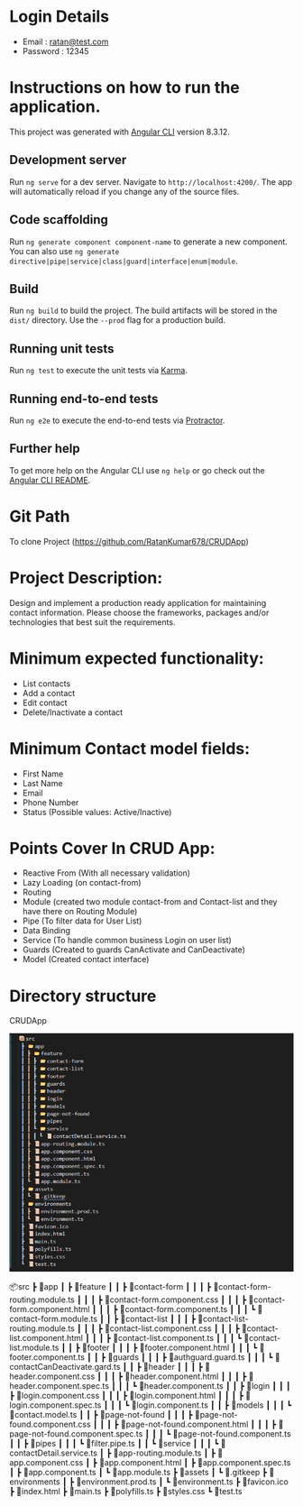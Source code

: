 # Login Details 
- Email : ratan@test.com
- Password : 12345

# Instructions on how to run the application.

This project was generated with [Angular CLI](https://github.com/angular/angular-cli) version 8.3.12.

## Development server

Run `ng serve` for a dev server. Navigate to `http://localhost:4200/`. The app will automatically reload if you change any of the source files.

## Code scaffolding

Run `ng generate component component-name` to generate a new component. You can also use `ng generate directive|pipe|service|class|guard|interface|enum|module`.

## Build

Run `ng build` to build the project. The build artifacts will be stored in the `dist/` directory. Use the `--prod` flag for a production build.

## Running unit tests

Run `ng test` to execute the unit tests via [Karma](https://karma-runner.github.io).

## Running end-to-end tests

Run `ng e2e` to execute the end-to-end tests via [Protractor](http://www.protractortest.org/).

## Further help

To get more help on the Angular CLI use `ng help` or go check out the [Angular CLI README](https://github.com/angular/angular-cli/blob/master/README.md).

# Git Path
To clone Project (https://github.com/RatanKumar678/CRUDApp)

# Project Description:
Design and implement a production ready application for maintaining
contact information. Please choose the frameworks, packages and/or
technologies that best suit the requirements.
# Minimum expected functionality:
- List contacts
- Add a contact
- Edit contact
- Delete/Inactivate a contact

# Minimum Contact model fields:
- First Name
- Last Name
- Email
- Phone Number
- Status (Possible values: Active/Inactive)

# Points Cover In CRUD App:
- Reactive From (With all necessary validation)
- Lazy Loading (on contact-from)
- Routing
- Module (created two module contact-from and Contact-list and they have there on Routing Module)
- Pipe (To filter data for User List)
- Data Binding 
- Service (To handle common business Login on user list)
- Guards (Created to guards CanActivate and CanDeactivate)
- Model (Created contact interface)

# Directory structure
CRUDApp

![Image description](./src/assets/git.PNG)

📦src
 ┣ 📂app
 ┃ ┣ 📂feature
 ┃ ┃ ┣ 📂contact-form
 ┃ ┃ ┃ ┣ 📜contact-form-routing.module.ts
 ┃ ┃ ┃ ┣ 📜contact-form.component.css
 ┃ ┃ ┃ ┣ 📜contact-form.component.html
 ┃ ┃ ┃ ┣ 📜contact-form.component.ts
 ┃ ┃ ┃ ┗ 📜contact-form.module.ts
 ┃ ┃ ┣ 📂contact-list
 ┃ ┃ ┃ ┣ 📜contact-list-routing.module.ts
 ┃ ┃ ┃ ┣ 📜contact-list.component.css
 ┃ ┃ ┃ ┣ 📜contact-list.component.html
 ┃ ┃ ┃ ┣ 📜contact-list.component.ts
 ┃ ┃ ┃ ┗ 📜contact-list.module.ts
 ┃ ┃ ┣ 📂footer
 ┃ ┃ ┃ ┣ 📜footer.component.html
 ┃ ┃ ┃ ┗ 📜footer.component.ts
 ┃ ┃ ┣ 📂guards
 ┃ ┃ ┃ ┣ 📜authguard.guard.ts
 ┃ ┃ ┃ ┗ 📜contactCanDeactivate.gard.ts
 ┃ ┃ ┣ 📂header
 ┃ ┃ ┃ ┣ 📜header.component.css
 ┃ ┃ ┃ ┣ 📜header.component.html
 ┃ ┃ ┃ ┣ 📜header.component.spec.ts
 ┃ ┃ ┃ ┗ 📜header.component.ts
 ┃ ┃ ┣ 📂login
 ┃ ┃ ┃ ┣ 📜login.component.css
 ┃ ┃ ┃ ┣ 📜login.component.html
 ┃ ┃ ┃ ┣ 📜login.component.spec.ts
 ┃ ┃ ┃ ┗ 📜login.component.ts
 ┃ ┃ ┣ 📂models
 ┃ ┃ ┃ ┗ 📜contact.model.ts
 ┃ ┃ ┣ 📂page-not-found
 ┃ ┃ ┃ ┣ 📜page-not-found.component.css
 ┃ ┃ ┃ ┣ 📜page-not-found.component.html
 ┃ ┃ ┃ ┣ 📜page-not-found.component.spec.ts
 ┃ ┃ ┃ ┗ 📜page-not-found.component.ts
 ┃ ┃ ┣ 📂pipes
 ┃ ┃ ┃ ┗ 📜filter.pipe.ts
 ┃ ┃ ┗ 📂service
 ┃ ┃ ┃ ┗ 📜contactDetail.service.ts
 ┃ ┣ 📜app-routing.module.ts
 ┃ ┣ 📜app.component.css
 ┃ ┣ 📜app.component.html
 ┃ ┣ 📜app.component.spec.ts
 ┃ ┣ 📜app.component.ts
 ┃ ┗ 📜app.module.ts
 ┣ 📂assets
 ┃ ┗ 📜.gitkeep
 ┣ 📂environments
 ┃ ┣ 📜environment.prod.ts
 ┃ ┗ 📜environment.ts
 ┣ 📜favicon.ico
 ┣ 📜index.html
 ┣ 📜main.ts
 ┣ 📜polyfills.ts
 ┣ 📜styles.css
 ┗ 📜test.ts